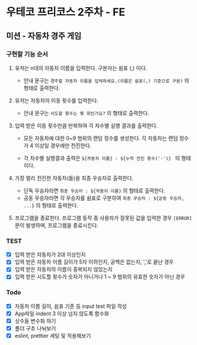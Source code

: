 # 우테코 프리코스 2주차 - FE

## 미션 - 자동차 경주 게임

### 구현할 기능 순서

1. 유저는 n대의 자동차 이름을 입력한다. 구분자는 쉼표 (,) 이다.

   - 안내 문구는 `경주할 자동차 이름을 입력하세요.(이름은 쉼표(,) 기준으로 구분)` 의 형태로 출력한다.

2. 유저는 자동차의 이동 횟수를 입력한다.

   - 안내 문구는 `시도할 횟수는 몇 회인가요?` 의 형태로 출력한다.

3. 입력 받은 이동 횟수만큼 반복하여 각 차수별 실행 결과를 출력한다.

   - 모든 자동차에 대한 0~9 범위의 랜덤 정수를 생성한다. 각 자동차는 랜덤 정수가 4 이상일 경우에만 전진한다.

   - 각 차수별 실행결과 출력은 `${자동차 이름} : ${누적 전진 횟수('-')} ` 의 형태이다.

4. 가장 멀리 전진한 자동차(들)을 최종 우승자로 출력한다.

   - 단독 우승자라면 `최종 우승자 : ${자동차 이름}` 의 형태로 출력한다.
   - 공동 우승자라면 각 우승자를 쉼표로 구분하여 `최종 우승자 : ${공동 우승자, ...}` 의 형태로 출력한다.

5. 프로그램을 종료한다. 프로그램 동작 중 사용자가 잘못된 값을 입력한 경우 `[ERROR]` 문이 발생하며, 프로그램을 종료시킨다.

### TEST

- [x] 입력 받은 자동차가 2대 이상인지
- [x] 입력 받은 자동차 이름 길이가 5자 이하인지, 공백은 없는지, ','로 끝난 경우
- [x] 입력 받은 자동차의 이름이 중복되지 않았는지
- [x] 입력 받은 시도할 횟수가 숫자가 아니거나 1 ~ 9 범위의 유효한 숫자가 아닌 경우

### Todo

- [x] 자동차 이름 길이, 쉼표 기준 등 input test 파일 작성
- [x] App파일 indent 3 이상 넘지 않도록 함수화
- [x] 상수들 변수화 하기
- [x] 폴더 구조 나눠보기
- [x] eslint, prettier 세팅 및 적용해보기
